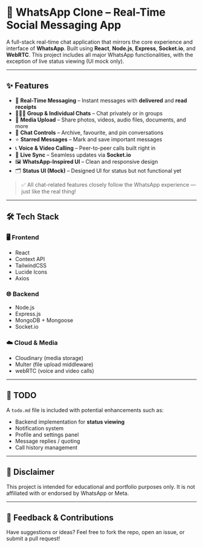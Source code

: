 # 📱 WhatsApp Clone – Real-Time Social Messaging App

A full-stack real-time chat application that mirrors the core experience and interface of **WhatsApp**. Built using **React**, **Node.js**, **Express**, **Socket.io**, and **WebRTC**. This project includes all major WhatsApp functionalities, with the exception of live status viewing (UI mock only).

---

## ✨ Features

- 💬 **Real-Time Messaging** – Instant messages with **delivered** and **read receipts**
- 🧑‍🤝‍🧑 **Group & Individual Chats** – Chat privately or in groups
- 📎 **Media Upload** – Share photos, videos, audio files, documents, and more
- 📌 **Chat Controls** – Archive, favourite, and pin conversations
- ⭐ **Starred Messages** – Mark and save important messages
- 📞 **Voice & Video Calling** – Peer-to-peer calls built right in
- 🔁 **Live Sync** – Seamless updates via **Socket.io**
- 🖼️ **WhatsApp-Inspired UI** – Clean and responsive design
- 🗂️ **Status UI (Mock)** – Designed UI for status but not functional yet

> ✅ All chat-related features closely follow the WhatsApp experience — just like the real thing!

---

## 🛠 Tech Stack

### 🖥️ Frontend
- React
- Context API
- TailwindCSS
- Lucide Icons
- Axios

### 🌐 Backend
- Node.js
- Express.js
- MongoDB + Mongoose
- Socket.io

### ☁️ Cloud & Media
- Cloudinary (media storage)
- Multer (file upload middleware)
- webRTC (voice and video calls)

---

## 📄 TODO

A `todo.md` file is included with potential enhancements such as:
- Backend implementation for **status viewing**
- Notification system
- Profile and settings panel
- Message replies / quoting
- Call history management

---

## 📌 Disclaimer

This project is intended for educational and portfolio purposes only. It is not affiliated with or endorsed by WhatsApp or Meta.

---

## 💬 Feedback & Contributions

Have suggestions or ideas? Feel free to fork the repo, open an issue, or submit a pull request!

